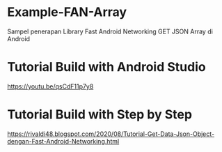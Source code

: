# Example-FAN-Array
Sampel penerapan Library Fast Android Networking GET JSON Array di Android

# Tutorial Build with Android Studio
https://youtu.be/qsCdF11p7y8

# Tutorial Build with Step by Step
https://rivaldi48.blogspot.com/2020/08/Tutorial-Get-Data-Json-Object-dengan-Fast-Android-Networking.html
